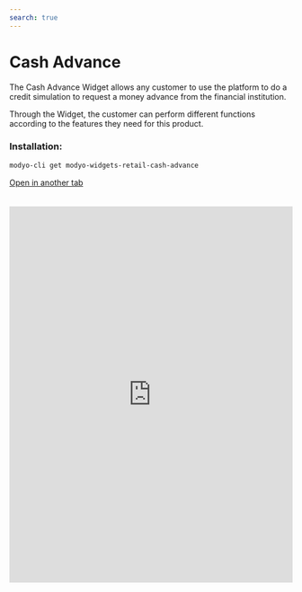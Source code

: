 ```yaml
---
search: true
---
```


# Cash Advance

The Cash Advance Widget allows any customer to use the platform to do a credit simulation to request a money advance from the financial institution.

Through the Widget, the customer can perform different functions according to the features they need for this product.

### Installation:

```bash
modyo-cli get modyo-widgets-retail-cash-advance
```

[Open in another tab](https://widgets-es.modyo.com/personas/avance-en-efectivo)

 <iframe id="widgetFrame" src="https://widgets-es.modyo.com/personas/avance-en-efectivo" width="100%"  frameBorder="0" style="min-height:670px;overflow:auto;margin-top:20px;"/> 

At first glance, the customer will be able to select the features of the Cash Advance and their payment to perform the simulation.

| Functionality    | Description                                                                                 |
|:-----------------|:--------------------------------------------------------------------------------------------|
| Origin           | Select the card from which the actual amount will be extracted.                          |
| Destination          | Displays the target account of the cash being requested.                                  |
| Advance Amount | This section allows you to add the amount requested in cash                             |
| Fees           | The customer can select the amount of installments in which the requested amount will be paid |

### Simulation

After the selected features, the Widget will display the preview simulation and details of the payments to be made.

| Functionality           | Description                                                               |
|:------------------------|:--------------------------------------------------------------------------|
| Total cost of advance  | Displays the amount of debt that will be applied to the card.                  |
| Value of quota       | Displays the value of each fee that will be charged according to the requested time. |
| Monthly interest rate | The monthly interest rate of the requested advance is shown.              |
| Annual interest rate   | The annual interest rate of the requested advance is shown.                |

 <script> 

 export default {
 mounted () {

 function setFrameHeightCo (id, ht) {
 var ifrm = document.getElementById (id);
 if (ifrm) {
 ifrm.style.height = ht + 4 + "px";
 }
 }
 //iframed document sends its height using postMessage
 function HandleDoCheightMsg (e) {
 //check origin
 if (e.origin === 'https://widgets-es.modyo.com') {
 //parse data
 var data = json.parse (e.data);

 console.log ('data: ', data)
 //check data object
 if (data ['doChight']) {
 setFrameHeightCo ('WidgetFrame', data ['DoChight']);
 } else {
 SetFrameHeightCo ('WidgetFrame', 700);
 }
 }
 }

 //assign message handler
 if (Window.addEventListener) {
 Window.addEventListener ('message', HandleDoCheightMSG, false);
 }
 }
 }

 </script> 
